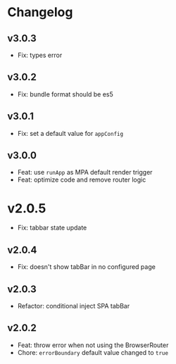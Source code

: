 # Changelog

## v3.0.3

- Fix: types error

## v3.0.2

- Fix: bundle format should be es5

## v3.0.1

- Fix: set a default value for `appConfig`

## v3.0.0

- Feat: use `runApp` as MPA default render trigger
- Feat: optimize code and remove router logic

# v2.0.5

- Fix: tabbar state update

## v2.0.4

- Fix: doesn't show tabBar in no configured page

## v2.0.3

- Refactor: conditional inject SPA tabBar

## v2.0.2

- Feat: throw error when not using the BrowserRouter
- Chore: `errorBoundary` default value changed to `true`
